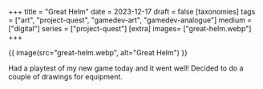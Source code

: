 +++
title = "Great Helm"
date = 2023-12-17
draft =  false
[taxonomies]
tags = ["art", "project-quest", "gamedev-art", "gamedev-analogue"]
medium = ["digital"]
series = ["project-quest"]
[extra]
images= ["great-helm.webp"]
+++

{{ image(src="great-helm.webp", alt="Great Helm") }}

Had a playtest of my new game today and it went well! Decided to do a couple of drawings for equipment.
